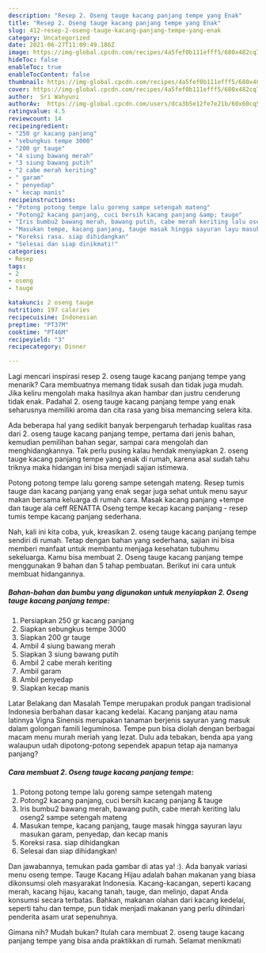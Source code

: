 ```yaml
---
description: "Resep 2. Oseng tauge kacang panjang tempe yang Enak"
title: "Resep 2. Oseng tauge kacang panjang tempe yang Enak"
slug: 412-resep-2-oseng-tauge-kacang-panjang-tempe-yang-enak
category: Uncategorized
date: 2021-06-27T11:09:49.186Z
image: https://img-global.cpcdn.com/recipes/4a5fef0b111efff5/680x482cq70/2-oseng-tauge-kacang-panjang-tempe-foto-resep-utama.jpg
hideToc: false
enableToc: true
enableTocContent: false
thumbnail: https://img-global.cpcdn.com/recipes/4a5fef0b111efff5/680x482cq70/2-oseng-tauge-kacang-panjang-tempe-foto-resep-utama.jpg
cover: https://img-global.cpcdn.com/recipes/4a5fef0b111efff5/680x482cq70/2-oseng-tauge-kacang-panjang-tempe-foto-resep-utama.jpg
author:  Sri Wahyuni
authorAv:  https://img-global.cpcdn.com/users/dca3b5e12fe7e21b/60x60cq50/avatar.jpg
ratingvalue: 4.5
reviewcount: 14
recipeingredient:
- "250 gr kacang panjang"
- "sebungkus tempe 3000"
- "200 gr tauge"
- "4 siung bawang merah"
- "3 siung bawang putih"
- "2 cabe merah keriting"
- " garam"
- " penyedap"
- " kecap manis"
recipeinstructions:
- "Potong potong tempe lalu goreng sampe setengah mateng"
- "Potong2 kacang panjang, cuci bersih kacang panjang &amp; tauge"
- "Iris bumbu2 bawang merah, bawang putih, cabe merah keriting lalu oseng2 sampe setengah mateng"
- "Masukan tempe, kacang panjang, tauge masak hingga sayuran layu masukan garam, penyedap, dan kecap manis"
- "Koreksi rasa. siap dihidangkan"
- "Selesai dan siap dinikmati!"
categories:
- Resep
tags:
- 2
- oseng
- tauge

katakunci: 2 oseng tauge 
nutrition: 197 calories
recipecuisine: Indonesian
preptime: "PT37M"
cooktime: "PT46M"
recipeyield: "3"
recipecategory: Dinner

---
```



Lagi mencari inspirasi resep 2. oseng tauge kacang panjang tempe yang menarik? Cara membuatnya memang tidak susah dan tidak juga mudah. Jika keliru mengolah maka hasilnya akan hambar dan justru cenderung tidak enak. Padahal 2. oseng tauge kacang panjang tempe yang enak seharusnya memiliki aroma dan cita rasa yang bisa memancing selera kita.


Ada beberapa hal yang sedikit banyak berpengaruh terhadap kualitas rasa dari 2. oseng tauge kacang panjang tempe, pertama dari jenis bahan, kemudian pemilihan bahan segar, sampai cara mengolah dan menghidangkannya. Tak perlu pusing kalau hendak menyiapkan 2. oseng tauge kacang panjang tempe yang enak di rumah, karena asal sudah tahu triknya maka hidangan ini bisa menjadi sajian istimewa.

Potong potong tempe lalu goreng sampe setengah mateng. Resep tumis tauge dan kacang panjang yang enak segar juga sehat untuk menu sayur makan bersama keluarga di rumah cara. Masak kacang panjang +tempe dan tauge ala ceff RENATTA Oseng tempe kecap kacang panjang - resep tumis tempe kacang panjang sederhana.


Nah, kali ini kita coba, yuk, kreasikan 2. oseng tauge kacang panjang tempe sendiri di rumah. Tetap dengan bahan yang sederhana, sajian ini bisa memberi manfaat untuk membantu menjaga kesehatan tubuhmu sekeluarga. Kamu bisa membuat 2. Oseng tauge kacang panjang tempe menggunakan 9 bahan dan 5 tahap pembuatan. Berikut ini cara untuk membuat hidangannya.

<!--inarticleads1-->

##### Bahan-bahan dan bumbu yang digunakan untuk menyiapkan 2. Oseng tauge kacang panjang tempe:

1. Persiapkan 250 gr kacang panjang
1. Siapkan sebungkus tempe 3000
1. Siapkan 200 gr tauge
1. Ambil 4 siung bawang merah
1. Siapkan 3 siung bawang putih
1. Ambil 2 cabe merah keriting
1. Ambil  garam
1. Ambil  penyedap
1. Siapkan  kecap manis


Latar Belakang dan Masalah Tempe merupakan produk pangan tradisional Indonesia berbahan dasar kacang kedelai. Kacang panjang atau nama latinnya Vigna Sinensis merupakan tanaman berjenis sayuran yang masuk dalam golongan famili leguminosa. Tempe pun bisa diolah dengan berbagai macam menu murah meriah yang lezat. Dulu ada tebakan, benda apa yang walaupun udah dipotong-potong sependek apapun tetap aja namanya panjang? 

<!--inarticleads2-->

##### Cara membuat 2. Oseng tauge kacang panjang tempe:

1. Potong potong tempe lalu goreng sampe setengah mateng
1. Potong2 kacang panjang, cuci bersih kacang panjang &amp; tauge
1. Iris bumbu2 bawang merah, bawang putih, cabe merah keriting lalu oseng2 sampe setengah mateng
1. Masukan tempe, kacang panjang, tauge masak hingga sayuran layu masukan garam, penyedap, dan kecap manis
1. Koreksi rasa. siap dihidangkan
1. Selesai dan siap dihidangkan!

Dan jawabannya, temukan pada gambar di atas ya! :). Ada banyak variasi menu oseng tempe. Tauge Kacang Hijau adalah bahan makanan yang biasa dikonsumsi oleh masyarakat Indonesia. Kacang-kacangan, seperti kacang merah, kacang hijau, kacang tanah, tauge, dan melinjo, dapat Anda konsumsi secara terbatas. Bahkan, makanan olahan dari kacang kedelai, seperti tahu dan tempe, pun tidak menjadi makanan yang perlu dihindari penderita asam urat sepenuhnya. 

Gimana nih? Mudah bukan? Itulah cara membuat 2. oseng tauge kacang panjang tempe yang bisa anda praktikkan di rumah. Selamat menikmati
